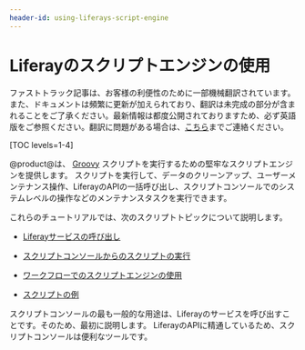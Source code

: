 ```yaml
---
header-id: using-liferays-script-engine
---
```


# Liferayのスクリプトエンジンの使用

<p class="alert alert-info"><span class="wysiwyg-color-blue120">ファストトラック記事は、お客様の利便性のために一部機械翻訳されています。また、ドキュメントは頻繁に更新が加えられており、翻訳は未完成の部分が含まれることをご了承ください。最新情報は都度公開されておりますため、必ず英語版をご参照ください。翻訳に問題がある場合は、<a href="mailto:support-content-jp@liferay.com">こちら</a>までご連絡ください。</span></p>

[TOC levels=1-4]

@product@は、 [Groovy](http://groovy-lang.org/) スクリプトを実行するための堅牢なスクリプトエンジンを提供します。 スクリプトを実行して、データのクリーンアップ、ユーザーメンテナンス操作、LiferayのAPIの一括呼び出し、スクリプトコンソールでのシステムレベルの操作などのメンテナンスタスクを実行できます。

これらのチュートリアルでは、次のスクリプトトピックについて説明します。

  - [Liferayサービスの呼び出し](/docs/7-1/user/-/knowledge_base/u/invoking-liferay-services-from-scripts)

  - [スクリプトコンソールからのスクリプトの実行](/docs/7-1/user/-/knowledge_base/u/running-scripts-from-the-script-console)

  - [ワークフローでのスクリプトエンジンの使用](/docs/7-1/user/-/knowledge_base/u/leveraging-the-script-engine-in-workflow)

  - [スクリプトの例](/docs/7-1/user/-/knowledge_base/u/script-examples)

スクリプトコンソールの最も一般的な用途は、Liferayのサービスを呼び出すことです。そのため、最初に説明します。 LiferayのAPIに精通しているため、スクリプトコンソールは便利なツールです。
